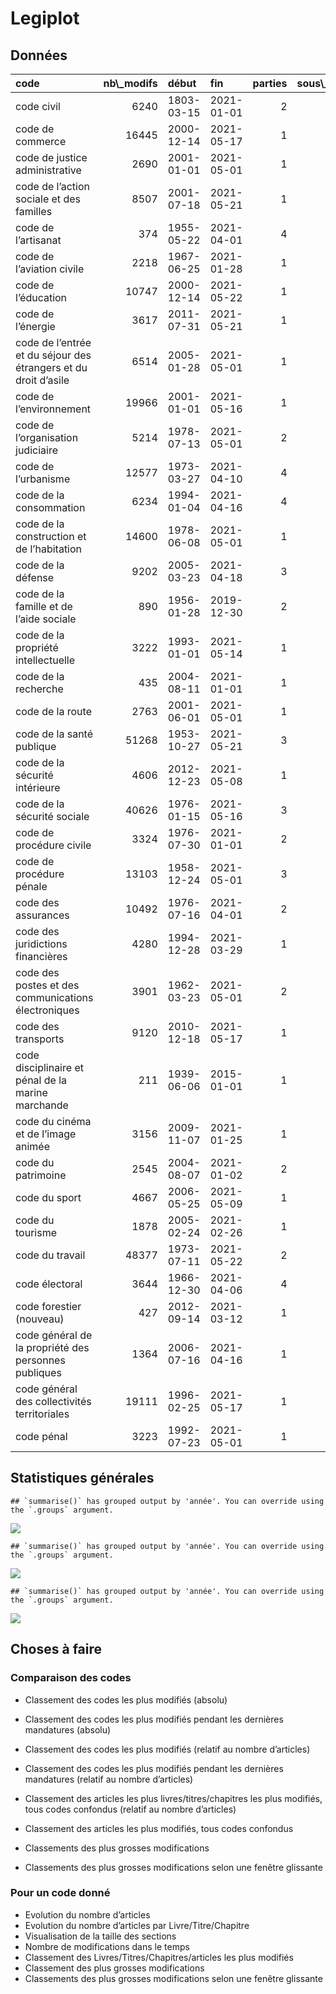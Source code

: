 Legiplot
================

## Données

<table>
<thead>
<tr>
<th style="text-align:left;">
code
</th>
<th style="text-align:right;">
nb\_modifs
</th>
<th style="text-align:left;">
début
</th>
<th style="text-align:left;">
fin
</th>
<th style="text-align:right;">
parties
</th>
<th style="text-align:right;">
sous\_parties
</th>
<th style="text-align:right;">
livres
</th>
<th style="text-align:right;">
titres
</th>
<th style="text-align:right;">
chapitres
</th>
</tr>
</thead>
<tbody>
<tr>
<td style="text-align:left;">
code civil
</td>
<td style="text-align:right;">
6240
</td>
<td style="text-align:left;">
1803-03-15
</td>
<td style="text-align:left;">
2021-01-01
</td>
<td style="text-align:right;">
2
</td>
<td style="text-align:right;">
72
</td>
<td style="text-align:right;">
213
</td>
<td style="text-align:right;">
418
</td>
<td style="text-align:right;">
1849
</td>
</tr>
<tr>
<td style="text-align:left;">
code de commerce
</td>
<td style="text-align:right;">
16445
</td>
<td style="text-align:left;">
2000-12-14
</td>
<td style="text-align:left;">
2021-05-17
</td>
<td style="text-align:right;">
1
</td>
<td style="text-align:right;">
13
</td>
<td style="text-align:right;">
117
</td>
<td style="text-align:right;">
324
</td>
<td style="text-align:right;">
1970
</td>
</tr>
<tr>
<td style="text-align:left;">
code de justice administrative
</td>
<td style="text-align:right;">
2690
</td>
<td style="text-align:left;">
2001-01-01
</td>
<td style="text-align:left;">
2021-05-01
</td>
<td style="text-align:right;">
1
</td>
<td style="text-align:right;">
13
</td>
<td style="text-align:right;">
40
</td>
<td style="text-align:right;">
137
</td>
<td style="text-align:right;">
698
</td>
</tr>
<tr>
<td style="text-align:left;">
code de l’action sociale et des familles
</td>
<td style="text-align:right;">
8507
</td>
<td style="text-align:left;">
2001-07-18
</td>
<td style="text-align:left;">
2021-05-21
</td>
<td style="text-align:right;">
1
</td>
<td style="text-align:right;">
9
</td>
<td style="text-align:right;">
50
</td>
<td style="text-align:right;">
239
</td>
<td style="text-align:right;">
1332
</td>
</tr>
<tr>
<td style="text-align:left;">
code de l’artisanat
</td>
<td style="text-align:right;">
374
</td>
<td style="text-align:left;">
1955-05-22
</td>
<td style="text-align:left;">
2021-04-01
</td>
<td style="text-align:right;">
4
</td>
<td style="text-align:right;">
12
</td>
<td style="text-align:right;">
1
</td>
<td style="text-align:right;">
1
</td>
<td style="text-align:right;">
1
</td>
</tr>
<tr>
<td style="text-align:left;">
code de l’aviation civile
</td>
<td style="text-align:right;">
2218
</td>
<td style="text-align:left;">
1967-06-25
</td>
<td style="text-align:left;">
2021-01-28
</td>
<td style="text-align:right;">
1
</td>
<td style="text-align:right;">
21
</td>
<td style="text-align:right;">
60
</td>
<td style="text-align:right;">
97
</td>
<td style="text-align:right;">
640
</td>
</tr>
<tr>
<td style="text-align:left;">
code de l’éducation
</td>
<td style="text-align:right;">
10747
</td>
<td style="text-align:left;">
2000-12-14
</td>
<td style="text-align:left;">
2021-05-22
</td>
<td style="text-align:right;">
1
</td>
<td style="text-align:right;">
14
</td>
<td style="text-align:right;">
69
</td>
<td style="text-align:right;">
232
</td>
<td style="text-align:right;">
1032
</td>
</tr>
<tr>
<td style="text-align:left;">
code de l’énergie
</td>
<td style="text-align:right;">
3617
</td>
<td style="text-align:left;">
2011-07-31
</td>
<td style="text-align:left;">
2021-05-21
</td>
<td style="text-align:right;">
1
</td>
<td style="text-align:right;">
15
</td>
<td style="text-align:right;">
65
</td>
<td style="text-align:right;">
107
</td>
<td style="text-align:right;">
737
</td>
</tr>
<tr>
<td style="text-align:left;">
code de l’entrée et du séjour des étrangers et du droit d’asile
</td>
<td style="text-align:right;">
6514
</td>
<td style="text-align:left;">
2005-01-28
</td>
<td style="text-align:left;">
2021-05-01
</td>
<td style="text-align:right;">
1
</td>
<td style="text-align:right;">
30
</td>
<td style="text-align:right;">
107
</td>
<td style="text-align:right;">
266
</td>
<td style="text-align:right;">
1394
</td>
</tr>
<tr>
<td style="text-align:left;">
code de l’environnement
</td>
<td style="text-align:right;">
19966
</td>
<td style="text-align:left;">
2001-01-01
</td>
<td style="text-align:left;">
2021-05-16
</td>
<td style="text-align:right;">
1
</td>
<td style="text-align:right;">
13
</td>
<td style="text-align:right;">
63
</td>
<td style="text-align:right;">
233
</td>
<td style="text-align:right;">
1509
</td>
</tr>
<tr>
<td style="text-align:left;">
code de l’organisation judiciaire
</td>
<td style="text-align:right;">
5214
</td>
<td style="text-align:left;">
1978-07-13
</td>
<td style="text-align:left;">
2021-05-01
</td>
<td style="text-align:right;">
2
</td>
<td style="text-align:right;">
39
</td>
<td style="text-align:right;">
140
</td>
<td style="text-align:right;">
229
</td>
<td style="text-align:right;">
971
</td>
</tr>
<tr>
<td style="text-align:left;">
code de l’urbanisme
</td>
<td style="text-align:right;">
12577
</td>
<td style="text-align:left;">
1973-03-27
</td>
<td style="text-align:left;">
2021-04-10
</td>
<td style="text-align:right;">
4
</td>
<td style="text-align:right;">
55
</td>
<td style="text-align:right;">
206
</td>
<td style="text-align:right;">
584
</td>
<td style="text-align:right;">
1956
</td>
</tr>
<tr>
<td style="text-align:left;">
code de la consommation
</td>
<td style="text-align:right;">
6234
</td>
<td style="text-align:left;">
1994-01-04
</td>
<td style="text-align:left;">
2021-04-16
</td>
<td style="text-align:right;">
4
</td>
<td style="text-align:right;">
18
</td>
<td style="text-align:right;">
63
</td>
<td style="text-align:right;">
233
</td>
<td style="text-align:right;">
1292
</td>
</tr>
<tr>
<td style="text-align:left;">
code de la construction et de l’habitation
</td>
<td style="text-align:right;">
14600
</td>
<td style="text-align:left;">
1978-06-08
</td>
<td style="text-align:left;">
2021-05-01
</td>
<td style="text-align:right;">
1
</td>
<td style="text-align:right;">
82
</td>
<td style="text-align:right;">
121
</td>
<td style="text-align:right;">
294
</td>
<td style="text-align:right;">
1898
</td>
</tr>
<tr>
<td style="text-align:left;">
code de la défense
</td>
<td style="text-align:right;">
9202
</td>
<td style="text-align:left;">
2005-03-23
</td>
<td style="text-align:left;">
2021-04-18
</td>
<td style="text-align:right;">
3
</td>
<td style="text-align:right;">
12
</td>
<td style="text-align:right;">
39
</td>
<td style="text-align:right;">
140
</td>
<td style="text-align:right;">
205
</td>
</tr>
<tr>
<td style="text-align:left;">
code de la famille et de l’aide sociale
</td>
<td style="text-align:right;">
890
</td>
<td style="text-align:left;">
1956-01-28
</td>
<td style="text-align:left;">
2019-12-30
</td>
<td style="text-align:right;">
2
</td>
<td style="text-align:right;">
42
</td>
<td style="text-align:right;">
48
</td>
<td style="text-align:right;">
16
</td>
<td style="text-align:right;">
36
</td>
</tr>
<tr>
<td style="text-align:left;">
code de la propriété intellectuelle
</td>
<td style="text-align:right;">
3222
</td>
<td style="text-align:left;">
1993-01-01
</td>
<td style="text-align:left;">
2021-05-14
</td>
<td style="text-align:right;">
1
</td>
<td style="text-align:right;">
14
</td>
<td style="text-align:right;">
36
</td>
<td style="text-align:right;">
95
</td>
<td style="text-align:right;">
481
</td>
</tr>
<tr>
<td style="text-align:left;">
code de la recherche
</td>
<td style="text-align:right;">
435
</td>
<td style="text-align:left;">
2004-08-11
</td>
<td style="text-align:left;">
2021-01-01
</td>
<td style="text-align:right;">
1
</td>
<td style="text-align:right;">
5
</td>
<td style="text-align:right;">
21
</td>
<td style="text-align:right;">
74
</td>
<td style="text-align:right;">
199
</td>
</tr>
<tr>
<td style="text-align:left;">
code de la route
</td>
<td style="text-align:right;">
2763
</td>
<td style="text-align:left;">
2001-06-01
</td>
<td style="text-align:left;">
2021-05-01
</td>
<td style="text-align:right;">
1
</td>
<td style="text-align:right;">
9
</td>
<td style="text-align:right;">
29
</td>
<td style="text-align:right;">
123
</td>
<td style="text-align:right;">
610
</td>
</tr>
<tr>
<td style="text-align:left;">
code de la santé publique
</td>
<td style="text-align:right;">
51268
</td>
<td style="text-align:left;">
1953-10-27
</td>
<td style="text-align:left;">
2021-05-21
</td>
<td style="text-align:right;">
3
</td>
<td style="text-align:right;">
52
</td>
<td style="text-align:right;">
204
</td>
<td style="text-align:right;">
666
</td>
<td style="text-align:right;">
2797
</td>
</tr>
<tr>
<td style="text-align:left;">
code de la sécurité intérieure
</td>
<td style="text-align:right;">
4606
</td>
<td style="text-align:left;">
2012-12-23
</td>
<td style="text-align:left;">
2021-05-08
</td>
<td style="text-align:right;">
1
</td>
<td style="text-align:right;">
10
</td>
<td style="text-align:right;">
59
</td>
<td style="text-align:right;">
162
</td>
<td style="text-align:right;">
967
</td>
</tr>
<tr>
<td style="text-align:left;">
code de la sécurité sociale
</td>
<td style="text-align:right;">
40626
</td>
<td style="text-align:left;">
1976-01-15
</td>
<td style="text-align:left;">
2021-05-16
</td>
<td style="text-align:right;">
3
</td>
<td style="text-align:right;">
50
</td>
<td style="text-align:right;">
166
</td>
<td style="text-align:right;">
726
</td>
<td style="text-align:right;">
3473
</td>
</tr>
<tr>
<td style="text-align:left;">
code de procédure civile
</td>
<td style="text-align:right;">
3324
</td>
<td style="text-align:left;">
1976-07-30
</td>
<td style="text-align:left;">
2021-01-01
</td>
<td style="text-align:right;">
2
</td>
<td style="text-align:right;">
59
</td>
<td style="text-align:right;">
175
</td>
<td style="text-align:right;">
223
</td>
<td style="text-align:right;">
834
</td>
</tr>
<tr>
<td style="text-align:left;">
code de procédure pénale
</td>
<td style="text-align:right;">
13103
</td>
<td style="text-align:left;">
1958-12-24
</td>
<td style="text-align:left;">
2021-05-01
</td>
<td style="text-align:right;">
3
</td>
<td style="text-align:right;">
29
</td>
<td style="text-align:right;">
151
</td>
<td style="text-align:right;">
368
</td>
<td style="text-align:right;">
1817
</td>
</tr>
<tr>
<td style="text-align:left;">
code des assurances
</td>
<td style="text-align:right;">
10492
</td>
<td style="text-align:left;">
1976-07-16
</td>
<td style="text-align:left;">
2021-04-01
</td>
<td style="text-align:right;">
2
</td>
<td style="text-align:right;">
14
</td>
<td style="text-align:right;">
98
</td>
<td style="text-align:right;">
231
</td>
<td style="text-align:right;">
1244
</td>
</tr>
<tr>
<td style="text-align:left;">
code des juridictions financières
</td>
<td style="text-align:right;">
4280
</td>
<td style="text-align:left;">
1994-12-28
</td>
<td style="text-align:left;">
2021-03-29
</td>
<td style="text-align:right;">
1
</td>
<td style="text-align:right;">
6
</td>
<td style="text-align:right;">
22
</td>
<td style="text-align:right;">
78
</td>
<td style="text-align:right;">
490
</td>
</tr>
<tr>
<td style="text-align:left;">
code des postes et des communications électroniques
</td>
<td style="text-align:right;">
3901
</td>
<td style="text-align:left;">
1962-03-23
</td>
<td style="text-align:left;">
2021-05-01
</td>
<td style="text-align:right;">
2
</td>
<td style="text-align:right;">
12
</td>
<td style="text-align:right;">
59
</td>
<td style="text-align:right;">
149
</td>
<td style="text-align:right;">
673
</td>
</tr>
<tr>
<td style="text-align:left;">
code des transports
</td>
<td style="text-align:right;">
9120
</td>
<td style="text-align:left;">
2010-12-18
</td>
<td style="text-align:left;">
2021-05-17
</td>
<td style="text-align:right;">
1
</td>
<td style="text-align:right;">
11
</td>
<td style="text-align:right;">
58
</td>
<td style="text-align:right;">
227
</td>
<td style="text-align:right;">
419
</td>
</tr>
<tr>
<td style="text-align:left;">
code disciplinaire et pénal de la marine marchande
</td>
<td style="text-align:right;">
211
</td>
<td style="text-align:left;">
1939-06-06
</td>
<td style="text-align:left;">
2015-01-01
</td>
<td style="text-align:right;">
1
</td>
<td style="text-align:right;">
4
</td>
<td style="text-align:right;">
6
</td>
<td style="text-align:right;">
1
</td>
<td style="text-align:right;">
1
</td>
</tr>
<tr>
<td style="text-align:left;">
code du cinéma et de l’image animée
</td>
<td style="text-align:right;">
3156
</td>
<td style="text-align:left;">
2009-11-07
</td>
<td style="text-align:left;">
2021-01-25
</td>
<td style="text-align:right;">
1
</td>
<td style="text-align:right;">
15
</td>
<td style="text-align:right;">
47
</td>
<td style="text-align:right;">
109
</td>
<td style="text-align:right;">
266
</td>
</tr>
<tr>
<td style="text-align:left;">
code du patrimoine
</td>
<td style="text-align:right;">
2545
</td>
<td style="text-align:left;">
2004-08-07
</td>
<td style="text-align:left;">
2021-01-02
</td>
<td style="text-align:right;">
2
</td>
<td style="text-align:right;">
13
</td>
<td style="text-align:right;">
51
</td>
<td style="text-align:right;">
113
</td>
<td style="text-align:right;">
400
</td>
</tr>
<tr>
<td style="text-align:left;">
code du sport
</td>
<td style="text-align:right;">
4667
</td>
<td style="text-align:left;">
2006-05-25
</td>
<td style="text-align:left;">
2021-05-09
</td>
<td style="text-align:right;">
1
</td>
<td style="text-align:right;">
8
</td>
<td style="text-align:right;">
22
</td>
<td style="text-align:right;">
54
</td>
<td style="text-align:right;">
391
</td>
</tr>
<tr>
<td style="text-align:left;">
code du tourisme
</td>
<td style="text-align:right;">
1878
</td>
<td style="text-align:left;">
2005-02-24
</td>
<td style="text-align:left;">
2021-02-26
</td>
<td style="text-align:right;">
1
</td>
<td style="text-align:right;">
7
</td>
<td style="text-align:right;">
30
</td>
<td style="text-align:right;">
86
</td>
<td style="text-align:right;">
273
</td>
</tr>
<tr>
<td style="text-align:left;">
code du travail
</td>
<td style="text-align:right;">
48377
</td>
<td style="text-align:left;">
1973-07-11
</td>
<td style="text-align:left;">
2021-05-22
</td>
<td style="text-align:right;">
2
</td>
<td style="text-align:right;">
58
</td>
<td style="text-align:right;">
331
</td>
<td style="text-align:right;">
1071
</td>
<td style="text-align:right;">
4087
</td>
</tr>
<tr>
<td style="text-align:left;">
code électoral
</td>
<td style="text-align:right;">
3644
</td>
<td style="text-align:left;">
1966-12-30
</td>
<td style="text-align:left;">
2021-04-06
</td>
<td style="text-align:right;">
4
</td>
<td style="text-align:right;">
43
</td>
<td style="text-align:right;">
96
</td>
<td style="text-align:right;">
148
</td>
<td style="text-align:right;">
1022
</td>
</tr>
<tr>
<td style="text-align:left;">
code forestier (nouveau)
</td>
<td style="text-align:right;">
427
</td>
<td style="text-align:left;">
2012-09-14
</td>
<td style="text-align:left;">
2021-03-12
</td>
<td style="text-align:right;">
1
</td>
<td style="text-align:right;">
5
</td>
<td style="text-align:right;">
22
</td>
<td style="text-align:right;">
59
</td>
<td style="text-align:right;">
168
</td>
</tr>
<tr>
<td style="text-align:left;">
code général de la propriété des personnes publiques
</td>
<td style="text-align:right;">
1364
</td>
<td style="text-align:left;">
2006-07-16
</td>
<td style="text-align:left;">
2021-04-16
</td>
<td style="text-align:right;">
1
</td>
<td style="text-align:right;">
6
</td>
<td style="text-align:right;">
20
</td>
<td style="text-align:right;">
44
</td>
<td style="text-align:right;">
96
</td>
</tr>
<tr>
<td style="text-align:left;">
code général des collectivités territoriales
</td>
<td style="text-align:right;">
19111
</td>
<td style="text-align:left;">
1996-02-25
</td>
<td style="text-align:left;">
2021-05-17
</td>
<td style="text-align:right;">
1
</td>
<td style="text-align:right;">
36
</td>
<td style="text-align:right;">
92
</td>
<td style="text-align:right;">
265
</td>
<td style="text-align:right;">
602
</td>
</tr>
<tr>
<td style="text-align:left;">
code pénal
</td>
<td style="text-align:right;">
3223
</td>
<td style="text-align:left;">
1992-07-23
</td>
<td style="text-align:left;">
2021-05-01
</td>
<td style="text-align:right;">
1
</td>
<td style="text-align:right;">
13
</td>
<td style="text-align:right;">
34
</td>
<td style="text-align:right;">
86
</td>
<td style="text-align:right;">
451
</td>
</tr>
</tbody>
</table>

## Statistiques générales

    ## `summarise()` has grouped output by 'année'. You can override using the `.groups` argument.

![](legiplot_files/figure-gfm/global-1.png)<!-- -->

    ## `summarise()` has grouped output by 'année'. You can override using the `.groups` argument.

![](legiplot_files/figure-gfm/global.zoom-1.png)<!-- -->

    ## `summarise()` has grouped output by 'année'. You can override using the `.groups` argument.

![](legiplot_files/figure-gfm/global.code.zoom-1.png)<!-- -->

## Choses à faire

### Comparaison des codes

-   Classement des codes les plus modifiés (absolu)

-   Classement des codes les plus modifiés pendant les dernières
    mandatures (absolu)

-   Classement des codes les plus modifiés (relatif au nombre
    d’articles)

-   Classement des codes les plus modifiés pendant les dernières
    mandatures (relatif au nombre d’articles)

-   Classement des articles les plus livres/titres/chapitres les plus
    modifiés, tous codes confondus (relatif au nombre d’articles)

-   Classement des articles les plus modifiés, tous codes confondus

-   Classements des plus grosses modifications

-   Classements des plus grosses modifications selon une fenêtre
    glissante

### Pour un code donné

-   Evolution du nombre d’articles
-   Evolution du nombre d’articles par Livre/Titre/Chapitre
-   Visualisation de la taille des sections
-   Nombre de modifications dans le temps
-   Classement des Livres/Titres/Chapitres/articles les plus modifiés
-   Classement des plus grosses modifications
-   Classements des plus grosses modifications selon une fenêtre
    glissante
